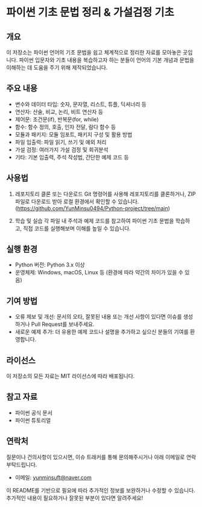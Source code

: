 # 파이썬 기초 문법 정리 & 가설검정 기초

## 개요
이 저장소는 파이썬 언어의 기초 문법을 쉽고 체계적으로 정리한 자료를 모아놓은 곳입니다. 파이썬 입문자와 기초 내용을 복습하고자 하는 분들이 언어의 기본 개념과 문법을 이해하는 데 도움을 주기 위해 제작되었습니다.

## 주요 내용
* 변수와 데이터 타입: 숫자, 문자열, 리스트, 튜플, 딕셔너리 등
* 연산자: 산술, 비교, 논리, 비트 연산자 등
* 제어문: 조건문(if), 반복문(for, while)
* 함수: 함수 정의, 호출, 인자 전달, 람다 함수 등
* 모듈과 패키지: 모듈 임포트, 패키지 구성 및 활용 방법
* 파일 입출력: 파일 읽기, 쓰기 및 예외 처리
* 가설 검정: 여러가지 가설 검정 및 회귀분석
* 기타: 기본 입출력, 주석 작성법, 간단한 예제 코드 등

## 사용법
1. 레포지토리 클론 또는 다운로드
Git 명령어를 사용해 레포지토리를 클론하거나, ZIP 파일로 다운로드 받아 로컬 환경에서 확인할 수 있습니다.
(https://github.com/YunMinsu0494/Python-project/tree/main)


2. 학습 및 실습
각 파일 내 주석과 예제 코드를 참고하여 파이썬 기초 문법을 학습하고, 직접 코드를 실행해보며 이해를 높일 수 있습니다.

## 실행 환경
* Python 버전: Python 3.x 이상
* 운영체제: Windows, macOS, Linux 등 (환경에 따라 약간의 차이가 있을 수 있음)

## 기여 방법
* 오류 제보 및 개선: 문서의 오타, 잘못된 내용 또는 개선 사항이 있다면 이슈를 생성하거나 Pull Request를 보내주세요.
* 새로운 예제 추가: 더 유용한 예제 코드나 설명을 추가하고 싶으신 분들의 기여를 환영합니다.

## 라이선스
이 저장소의 모든 자료는 MIT 라이선스에 따라 배포됩니다.

## 참고 자료
* 파이썬 공식 문서
* 파이썬 튜토리얼

## 연락처
질문이나 건의사항이 있으시면, 이슈 트래커를 통해 문의해주시거나 아래 이메일로 연락 부탁드립니다.
* 이메일: yunminsuft@naver.com

이 README를 기반으로 필요에 따라 추가적인 정보를 보완하거나 수정할 수 있습니다. 추가적인 내용이 필요하거나 잘못된 부분이 있다면 알려주세요!
